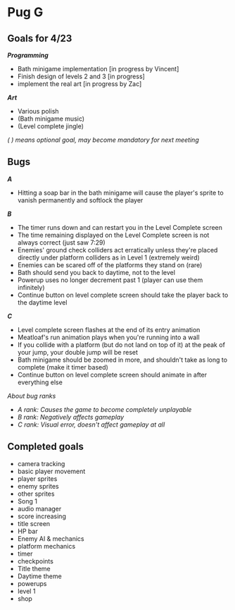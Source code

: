 # Pug G

## Goals for 4/23
***Programming***

- Bath minigame implementation [in progress by Vincent]
- Finish design of levels 2 and 3 [in progress]
- implement the real art [in progress by Zac]

***Art***
- Various polish
- (Bath minigame music)
- (Level complete jingle)

*( ) means optional goal, may become mandatory for next meeting*


## Bugs

***A***

- Hitting a soap bar in the bath minigame will cause the player's sprite to vanish permanently and softlock the player

***B***

- The timer runs down and can restart you in the Level Complete screen
- The time remaining displayed on the Level Complete screen is not always correct (just saw 7:29)
- Enemies' ground check colliders act erratically unless they're placed directly under platform colliders as in Level 1 (extremely weird)
- Enemies can be scared off of the platforms they stand on (rare)
- Bath should send you back to daytime, not to the level
- Powerup uses no longer decrement past 1 (player can use them infinitely)
- Continue button on level complete screen should take the player back to the daytime level

***C***

- Level complete screen flashes at the end of its entry animation
- Meatloaf's run animation plays when you're running into a wall
- If you collide with a platform (but do not land on top of it) at the peak of your jump, your double jump will be reset
- Bath minigame should be zoomed in more, and shouldn't take as long to complete (make it timer based)
- Continue button on level complete screen should animate in after everything else

*About bug ranks*
- *A rank: Causes the game to become completely unplayable*
- *B rank: Negatively affects gameplay*
- *C rank: Visual error, doesn't affect gameplay at all*

## Completed goals

- camera tracking
- basic player movement
- player sprites
- enemy sprites
- other sprites
- Song 1
- audio manager
- score increasing
- title screen
- HP bar
- Enemy AI & mechanics
- platform mechanics
- timer
- checkpoints
- Title theme
- Daytime theme
- powerups
- level 1
- shop
